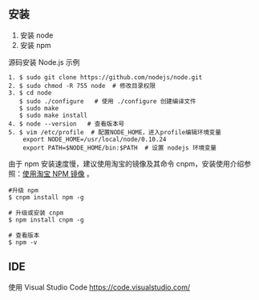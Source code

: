 
## 安装
1. 安装 node
2. 安装 npm

源码安装 Node.js 示例
```shell
1. $ sudo git clone https://github.com/nodejs/node.git
2. $ sudo chmod -R 755 node  # 修改目录权限
3. $ cd node  
   $ sudo ./configure   # 使用 ./configure 创建编译文件  
   $ sudo make  
   $ sudo make install  
4. $ node --version   # 查看版本号
5. $ vim /etc/profile  # 配置NODE_HOME，进入profile编辑环境变量  
    export NODE_HOME=/usr/local/node/0.10.24  
    export PATH=$NODE_HOME/bin:$PATH  # 设置 nodejs 环境变量
```

由于 npm 安装速度慢，建议使用淘宝的镜像及其命令 cnpm，安装使用介绍参照：[使用淘宝 NPM 镜像](https://www.runoob.com/nodejs/nodejs-npm.html#taobaonpm) 。

```shell
#升级 npm
$ cnpm install npm -g

# 升级或安装 cnpm
$ npm install cnpm -g

# 查看版本
$ npm -v
```

## IDE
使用 Visual Studio Code
https://code.visualstudio.com/

